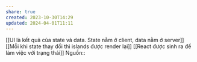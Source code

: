 ```yaml
---
share: true
created: 2023-10-30T14:29
updated: 2024-04-01T11:11
---
```

[[UI là kết quả của state và data. State nằm ở client, data nằm ở server]]
[[Mỗi khi state thay đổi thì islands được render lại]]
[[React được sinh ra để làm việc với trạng thái]]
Nguồn::
